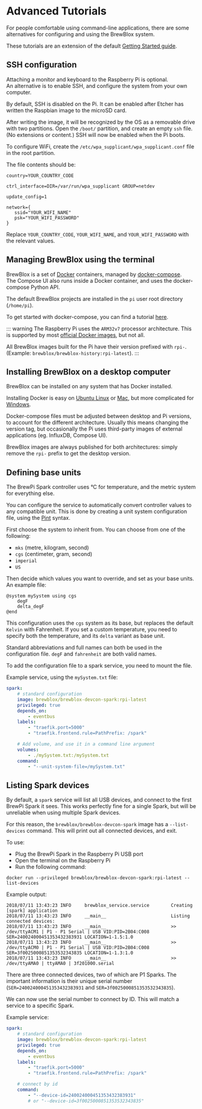 # Advanced Tutorials

For people comfortable using command-line applications, there are some alternatives for configuring and using the BrewBlox system.

These tutorials are an extension of the default [Getting Started guide](./startup.md).

## SSH configuration

Attaching a monitor and keyboard to the Raspberry Pi is optional. </br>
An alternative is to enable SSH, and configure the system from your own computer.

By default, SSH is disabled on the Pi.
It can be enabled after Etcher has written the Raspbian image to the microSD card.

After writing the image, it will be recognized by the OS as a removable drive with two partitions. Open the `/boot/` partition, and create an empty `ssh` file. (No extensions or content.)
SSH will now be enabled when the Pi boots.

To configure WiFi, create the `/etc/wpa_supplicant/wpa_supplicant.conf` file in the root partition.

The file contents should be: 

```
country=YOUR_COUNTRY_CODE

ctrl_interface=DIR=/var/run/wpa_supplicant GROUP=netdev

update_config=1

network={
   ssid="YOUR_WIFI_NAME"
   psk="YOUR_WIFI_PASSWORD"
}
```

Replace `YOUR_COUNTRY_CODE`, `YOUR_WIFI_NAME`, and `YOUR_WIFI_PASSWORD` with the relevant values.

## Managing BrewBlox using the terminal

BrewBlox is a set of [Docker](https://docs.docker.com/) containers, managed by [docker-compose](https://docs.docker.com/compose/). </br>
The Compose UI also runs inside a Docker container, and uses the docker-compose Python API.

The default BrewBlox projects are installed in the `pi` user root directory (`/home/pi`).

To get started with docker-compose, you can find a tutorial [here](https://docs.docker.com/compose/gettingstarted/#step-3-define-services-in-a-compose-file).

::: warning 
The Raspberry Pi uses the `ARM32v7` processor architecture. This is supported by most [official Docker images](https://hub.docker.com/explore/), but not all.

All BrewBlox images built for the Pi have their version prefixed with `rpi-`. (Example: `brewblox/brewblox-history:rpi-latest`).
:::

## Installing BrewBlox on a desktop computer

BrewBlox can be installed on any system that has Docker installed.

Installing Docker is easy on [Ubuntu Linux](https://docs.docker.com/install/linux/docker-ce/ubuntu/) or [Mac](https://docs.docker.com/docker-for-mac/install/#install-and-run-docker-for-mac), but more complicated for [Windows](https://docs.docker.com/docker-for-windows/install/).

Docker-compose files must be adjusted between desktop and Pi versions, to account for the different architecture. Usually this means changing the version tag, but occasionally the Pi uses third-party images of external applications (eg. InfluxDB, Compose UI).

BrewBlox images are always published for both architectures: simply remove the `rpi-` prefix to get the desktop version.

## Defining base units

The BrewPi Spark controller uses °C for temperature, and the metric system for everything else.

You can configure the service to automatically convert controller values to any compatible unit.
This is done by creating a unit system configuration file, using the [Pint](https://pint.readthedocs.io/en/latest/systems.html) syntax.

First choose the system to inherit from. You can choose from one of the following:
* `mks` (metre, kilogram, second)
* `cgs` (centimeter, gram, second)
* `imperial`
* `US`

Then decide which values you want to override, and set as your base units. An example file:

```
@system mySystem using cgs
    degF
    delta_degF
@end
```

This configuration uses the `cgs` system as its base, but replaces the default `Kelvin` with Fahrenheit.
If you set a custom temperature, you need to specify both the temperature, and its `delta` variant as base unit.

Standard abbreviations and full names can both be used in the configuration file. `degF` and `fahrenheit` are both valid names.

To add the configuration file to a spark service, you need to mount the file.

Example service, using the `mySystem.txt` file:
```yaml
spark:
    # standard configuration
    image: brewblox/brewblox-devcon-spark:rpi-latest
    privileged: true
    depends_on:
        - eventbus
    labels:
        - "traefik.port=5000"
        - "traefik.frontend.rule=PathPrefix: /spark"

    # Add volume, and use it in a command line argument
    volumes:
        - ./mySystem.txt:/mySystem.txt
    command:
        - "--unit-system-file=/mySystem.txt"
```


## Listing Spark devices

By default, a `spark` service will list all USB devices, and connect to the first BrewPi Spark it sees.
This works perfectly fine for a single Spark, but will be unreliable when using multiple Spark devices.

For this reason, the `brewblox/brewblox-devcon-spark` image has a `--list-devices` command. 
This will print out all connected devices, and exit.

To use:
* Plug the BrewPi Spark in the Raspberry Pi USB port
* Open the terminal on the Raspberry Pi
* Run the following command:
```
docker run --privileged brewblox/brewblox-devcon-spark:rpi-latest --list-devices
```

Example output:
```
2018/07/11 13:43:23 INFO     brewblox_service.service        Creating [spark] application
2018/07/11 13:43:23 INFO     __main__                        Listing connected devices: 
2018/07/11 13:43:23 INFO     __main__                        >> /dev/ttyACM1 | P1 - P1 Serial | USB VID:PID=2B04:C008 SER=240024000451353432383931 LOCATION=1-1.5:1.0
2018/07/11 13:43:23 INFO     __main__                        >> /dev/ttyACM0 | P1 - P1 Serial | USB VID:PID=2B04:C008 SER=3f0025000851353532343835 LOCATION=1-1.3:1.0
2018/07/11 13:43:23 INFO     __main__                        >> /dev/ttyAMA0 | ttyAMA0 | 3f201000.serial
```

There are three connected devices, two of which are P1 Sparks. The important information is their unique serial number (`SER=240024000451353432383931` and `SER=3f0025000851353532343835`).

We can now use the serial number to connect by ID. This will match a service to a specific Spark.

Example service:
```yaml
spark:
    # standard configuration
    image: brewblox/brewblox-devcon-spark:rpi-latest
    privileged: true
    depends_on:
        - eventbus
    labels:
        - "traefik.port=5000"
        - "traefik.frontend.rule=PathPrefix: /spark"

    # connect by id
    command:
        - "--device-id=240024000451353432383931"
        # or "--device-id=3f0025000851353532343835"
```
